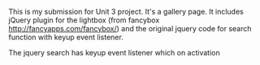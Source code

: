 This is my submission for Unit 3 project. It's a gallery page. It includes jQuery plugin for the lightbox (from fancybox http://fancyapps.com/fancybox/) and the original jquery code for search function with keyup event listener.

The jquery search has keyup event listener which on activation 